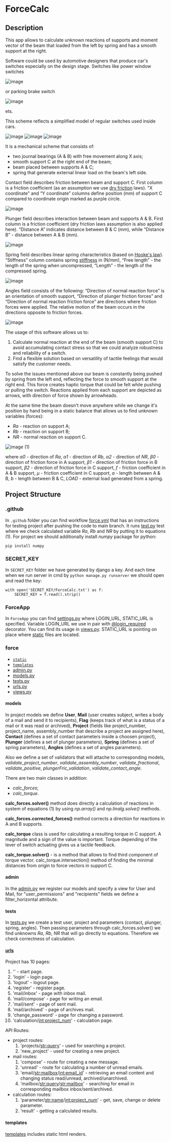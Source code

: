 # ForceCalc

## Description

This app allows to calculate unknown reactions of supports and moment vector of the beam that loaded from the left by spring and has a smooth support at the right.

Software could be used by automotive designers that produce car's switches especially on the design stage. Switches like power window switches

![image](force/static/force/pictures/Power-Windows.jpg)

or parking brake switch

![image](force/static/force/pictures/electric-handbrake.jpg)

ets.

This scheme reflects a simplified model of regular switches used inside cars.

![image](force/static/force/pictures/Switch2_(copy).jpg)
![image](force/static/force/pictures/Switch2_zoom.png)
![image](force/static/force/pictures/mechanical_scheme.png)

It is a mechanical scheme that consists of:

 - two journal bearings (A & B) with free movement along X axis;
 - smooth support C at the right end of the beam;
 - beam placed between supports A & C; 
 - spring that generate external linear load on the beam's left side.

Contact field describes friction between beam and support C. First column is a friction coefficient (as an assumption we use [dry friction](https://en.wikipedia.org/wiki/Friction) laws). "X coordinate" and “Y coordinate” columns define position (mm) of support C compared to coordinate origin marked as purple circle.

![image](force/static/force/pictures/Contact.png)

Plunger field describes interaction between beam and supports A & B. First column is a friction coefficient (dry friction laws assumption is also applied here). “Distance A” indicates distance between B & C (mm), while “Distance B” - distance between A & B (mm).

![image](force/static/force/pictures/Plunger.png)

Spring field describes linear spring characteristics (based on [Hooke's law](https://en.wikipedia.org/wiki/Hooke%27s_law)). “Stiffness” column contains spring [stiffness](https://en.wikipedia.org/wiki/Stiffness) in (N/mm), “Free length” - the length of the spring when uncompressed, “Length” - the length of the compressed spring.

![image](force/static/force/pictures/Spring.png)

Angles field consists of the following:  “Direction of normal reaction force” is an orientation of smooth support, “Direction of plunger friction forces” and “Direction of normal reaction friction force” are directions where friction forces were applied. The relative motion of the beam occurs in the directions opposite to friction forces.

![image](force/static/force/pictures/Angles.png)

The usage of this software allows us to:
 1. Calculate normal reaction at the end of the beam (smooth support C) to avoid accumulating contact stress so that we could analyze robustness and reliability of a switch.
 2. Find a flexible solution based on versatility of tactile feelings that would satisfy the customer needs. 

To solve the issues mentioned above our beam is constantly being pushed by spring from the left end, reflecting the force to smooth support at the right end. This force creates haptic torque that could be felt while pushing or pulling the switch. Reactions applied from each support are depicted as arrows, with direction of force shown by arrowheads.

At the same time the beam doesn't move anywhere while we change it's position by hand being in a static balance that allows us to find unknown variables (forces):
 - _Ra_ - reaction on support A;
 - _Rb_ - reaction on support B;
 - _NR_ - normal reaction on support C.

![image](force/static/force/pictures/equations.png) \(1)

where _α0_ - direction of _Ra_, _α1_ - direction of _Rb_, _α2_ - direction of _NR_, _β0_ - direction of friction force in A support, _β1_ - direction of friction force in B support, _β2_ - direction of friction force in C support, _f_ - friction coefficient in A & B support, _μ_ - friction coefficient in C support, _a_ - length between A & B, _b_ - length between B & C, _LOAD_ - external load generated from a spring.

## Project Structure

### .github

In `.github` folder you can find workflow [force.yml](.github/workflows/force.yml) that has an instructions for testing project after pushing the code to main branch. It runs [test.py](force/tests.py) test where we check calculated variable _Ra_, _Rb_ and _NR_ by putting it to equations \(1). For project we should additionally install _numpy_ package for python:
```
pip install numpy
```

### SECRET_KEY

In `SECRET_KEY` folder we have generated by django a key. And each time when we run server in cmd by `python manage.py runserver` we should open and read the key:
```
with open('SECRET_KEY/ForceCalc.txt') as f:
    SECRET_KEY = f.read().strip()
```

### ForceApp

In `ForceApp` you can find [settings.py](ForceApp/settings.py) where LOGIN_URL, STATIC_URL is specified. Variable LOGIN_URL we use in pair with [@login_required](https://docs.djangoproject.com/en/3.2/topics/auth/default/#django.contrib.auth.decorators.login_required) decorator. You can find its usage in [views.py](force/views.py). STATIC_URL is pointing on place where [static](force/static) files are located.

### force

 - [`static`](force/static)
 - [`templates`](force/templates)
 - [admin.py](force/admin.py)
 - [models.py](force/models.py)
 - [tests.py](force/tests.py)
 - [urls.py](force/urls.py)
 - [views.py](force/views.py)

#### models

In project models we define **User**, **Mail** (user creates subject, writes a body of a mail and send it to recipients), **Flag** (keeps track of what is a status of a mail or it was read or archived), **Project** (fields like project_number, project_name, assembly_number that describe a project are assigned here), **Contact** (defines a set of contact parameters inside a choosen project), **Plunger** (defines a set of plunger parameters), **Spring** (defines a set of spring parameters), **Angles** (defines a set of angles parameters).

Also we define a set of validators that will attache to corresponding models, _validate_project_number_, _validate_assembly_number_, _validate_fractional_, _validate_positive_, _plungerFric_validation_, _validate_contact_angle_.

There are two main classes in addition:
 - _calc_forces_;
 - _calc_torque_.

**calc_forces.solver()** method does directly a calculation of reactions in system of equations (1) by using _np.array()_ and _np.linalg.solve()_ methods. 

**calc_forces.corrected_forces()** method corrects a direction for reactions in A and B supports.

**calc_torque** class is used for calculating a resulting torque in C support. A magnitude and a sign of the value is important. Torque depending of the lever of switch actuating gives us a tactile feedback.

**calc_torque.solver()** - is a method that allows to find third component of torque vector. calc_torque.intersection() method of finding the minimal distances from origin to force vectors in support C.

#### admin

In the [admin.py](force/admin.py) we register our models and specify a view for User and Mail, for "user_permissions" and "recipients" fields we define a filter_horizontal attribute.

#### tests

In [tests.py](force/tests.py) we create a test user, project and parameters (contact, plunger, spring, angles). Then passing parameters through calc_forces.solver() we find unknowns _Ra_, _Rb_, _NR_ that will go directly to equations. Therefore we check correctness of calculation.

#### [urls](force/urls.py) 

Project has 10 pages:
 1. '' - start page.
 2. 'login' - login page.
 3. 'logout' - logout page.
 4. 'register' - register page.
 5. 'mail/inbox' - page with inbox mail.
 6. 'mail/compose' - page for writing an email.
 7. 'mail/sent' - page of sent mail.
 8. 'mail/archived' - page of archives mail.
 9. 'change_password' - page for changing a password.
 10. 'calculation/<int:project_num>' - calculation page.

API Routes:
 - project routes:
   1. 'projects/<str:query>' - used for searching a project.
   2. 'new_project' - used for creating a new project.
 - mail routes:
   1. 'compose' - route for creating a new message.
   2. 'unread' - route for calculating a number of unread emails.
   3. 'email/<str:mailbox>/<int:email_id>' - retrieving an email content and changing status read/unread, archived/unarchived.
   4. 'mailbox/<str:query>/<str:mailbox>' - searching for email in corresponding mailbox inbox/sent/archived.
 - calculation routes:
   1. 'parameter/<str:name>/<int:project_num>' - get, save, change or delete parameter.
   2. 'result' - getting a calculated results.

#### templates

[templates](force/templates) includes static html renders.

